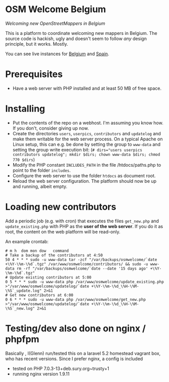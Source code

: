 # OSM Welcome Belgium

*Welcoming new OpenStreetMappers in Belgium*

This is a platform to coordinate welcoming new mappers in Belgium. The source code is hackish, ugly and doesn't seem to follow *any* design principle, but it works. Mostly.

You can see live instances for [Belgium](https://welcome.osm.be/) and [Spain](http://laceci.xyz/).

# Prerequisites

* Have a web server with PHP installed and at least 50 MB of free space.

# Installing

* Put the contents of the repo on a webhost. I'm assuming you know how. If you don't, consider giving up now.
* Create the directories `users`, `userpics`, `contributors` and `updatelog` and make them writable for the web server process. On a typical Apache on Linux setup, this can e.g. be done by setting the group to `www-data` and setting the group write execution bit: (`# dirs="users userpics contributors updatelog"; mkdir $dirs; chown www-data $dirs; chmod 770 $dirs`)
* Modify the PHP constant `INCLUDES_PATH` in the file /htdocs/paths.php to point to the folder `includes`.
* Configure the web server to use the folder `htdocs` as document root.
* Reload the web server configuration. The platform should now be up and running, albeit empty.

# Loading new contributors

Add a periodic job (e.g. with cron) that executes the files `get_new.php` and `update_existing.php` with PHP as the **user of the web server**. If you do it as root, the content on the web platform will be read-only.

An example crontab:

    # m h  dom mon dow   command
    # Take a backup of the contributors at 4:50
    50 4 * * * sudo -u www-data tar -zcf "/var/backups/osmwelcome/`date +\%Y-\%m-\%d`.tgz" /var/www/osmwelcome/contributors/ && sudo -u www-data rm -rf "/var/backups/osmwelcome/`date --date '15 days ago' +\%Y-\%m-\%d`.tgz"
    # Update existing contributors at 5:00
    0 5 * * * sudo -u www-data php /var/www/osmwelcome/update_existing.php >"/var/www/osmwelcome/updatelog/`date +\%Y-\%m-\%d_\%H-\%M-\%S`_update.log" 2>&1
    # Get new contributors at 6:00
    0 6 * * * sudo -u www-data php /var/www/osmwelcome/get_new.php >"/var/www/osmwelcome/updatelog/`date +\%Y-\%m-\%d_\%H-\%M-\%S`_new.log" 2>&1

# Testing/dev also done on nginx / phpfpm
Basically , I(Glenn) run/tested this on a laravel 5.2 homestead vagrant box, who has recent versions.  Since I prefer nginx, a config is included

* tested on PHP 7.0.3-13+deb.sury.org~trusty+1
* running nginx version 1.9.11
